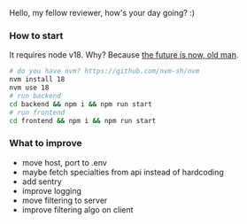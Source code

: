 Hello, my fellow reviewer, how's your day going? :)

### How to start

It requires node v18. Why? Because [the future is now, old man](https://knowyourmeme.com/memes/the-future-is-now-old-man).

```bash
# do you have nvm? https://github.com/nvm-sh/nvm
nvm install 18
nvm use 18
# run backend
cd backend && npm i && npm run start
# run frontend
cd frontend && npm i && npm run start
```

### What to improve

- move host, port to .env
- maybe fetch specialties from api instead of hardcoding
- add sentry
- improve logging
- move filtering to server
- improve filtering algo on client
